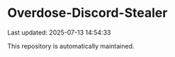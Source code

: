 # Overdose-Discord-Stealer

Last updated: 2025-07-13 14:54:33

This repository is automatically maintained.
